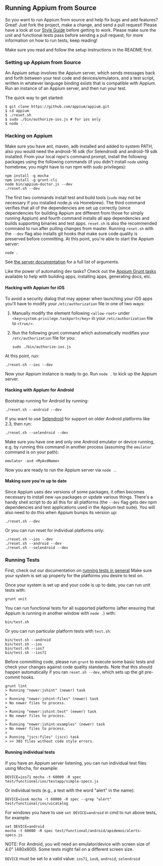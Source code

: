 ## Running Appium from Source

So you want to run Appium from source and help fix bugs and add features?
Great! Just fork the project, make a change, and send a pull request! Please
have a look at our [Style Guide](style-guide.md) before getting to work.
Please make sure the unit and functional tests pass before sending a pull
request; for more information on how to run tests, keep reading!

Make sure you read and follow the setup instructions in the README first.

### Setting up Appium from Source

An Appium setup involves the Appium server, which sends messages back and forth
between your test code and devices/emulators, and a test script, written in
whatever language binding exists that is compatible with Appium. Run an
instance of an Appium server, and then run your test.

The quick way to get started:

```center
$ git clone https://github.com/appium/appium.git
$ cd appium
$ ./reset.sh
$ sudo ./bin/authorize-ios.js # for ios only
$ node .
```

### Hacking on Appium

Make sure you have ant, maven, adb installed and added to system PATH, also you
would need the android-16 sdk (for Selendroid) and android-19 sdk installed.
From your local repo's command prompt, install the following packages using the
following commands (if you didn't install `node` using homebrew, you might have
to run npm with sudo privileges):

```center
npm install -g mocha
npm install -g grunt-cli
node bin/appium-doctor.js --dev
./reset.sh --dev
```

The first two commands install test and build tools (`sudo` may not be
necessary if you installed node.js via Homebrew). The third command verifies
that all of the dependencies are set up correctly (since dependencies for
building Appium are different from those for simply running Appium) and fourth
command installs all app dependencies and builds supporting binaries and test
apps. `reset.sh` is also the recommended command to run after pulling changes
from master. Running `reset.sh` with the `--dev` flag also installs git hooks
that make sure code quality is preserved before committing. At this point,
you're able to start the Appium server:

```center
node .
```

See [the server documentation](/docs/en/writing-running-appium/server-args.md)
for a full list of arguments.

Like the power of automating dev tasks? Check out the [Appium Grunt tasks](/docs/en/contributing-to-appium/grunt.md)
available to help with building apps, installing apps, generating docs, etc.

#### Hacking with Appium for iOS

To avoid a security dialog that may appear when launching your iOS apps you'll
have to modify your `/etc/authorization` file in one of two ways:

1. Manually modify the element following `<allow-root>` under `<key>system.privilege.taskport</key>`
   in your `/etc/authorization` file to `<true/>`.

2. Run the following grunt command which automatically modifies your
   `/etc/authorization` file for you:

    ```center
    sudo ./bin/authorize-ios.js
    ```

At this point, run:

```center
./reset.sh --ios --dev
```

Now your Appium instance is ready to go. Run `node .` to kick up the Appium server.

#### Hacking with Appium for Android

Bootstrap running for Android by running:

```center
./reset.sh --android --dev
```

If you want to use [Selendroid](http://github.com/DominikDary/selendroid) for
support on older Android platforms like 2.3, then run:

```center
./reset.sh --selendroid --dev
```

Make sure you have one and only one Android emulator or device running, e.g.
by running this command in another process (assuming the `emulator` command is
on your path):

```center
emulator -avd <MyAvdName>
```

Now you are ready to run the Appium server via `node .`.

#### Making sure you're up to date

Since Appium uses dev versions of some packages, it often becomes necessary to
install new `npm` packages or update various things. There's a handy shell script
to do all this for all platforms (the `--dev` flag gets dev npm dependencies
and test applications used in the Appium test suite). You will also need to do
this when Appium bumps its version up:

```center
./reset.sh --dev
```

Or you can run reset for individual platforms only:

```center
./reset.sh --ios --dev
./reset.sh --android --dev
./reset.sh --selendroid --dev
```

### Running Tests

First, check out our documentation on [running tests in
general](/docs/en/writing-running-appium/running-tests.md) Make sure your
system is set up properly for the platforms you desire to test on.

Once your system is set up and your code is up to date, you can run unit tests
with:

```center
grunt unit
```

You can run functional tests for all supported platforms (after ensuring that
Appium is running in another window with `node .`) with:

```center
bin/test.sh
```

Or you can run particular platform tests with `test.sh`:

```center
bin/test.sh --android
bin/test.sh --ios
bin/test.sh --ios7
bin/test.sh --ios71
```

Before committing code, please run `grunt` to execute some basic tests and
check your changes against code quality standards. Note that this should happen
automatically if you ran `reset.sh --dev`, which sets up the git pre-commit
hooks.

```center
grunt lint
> Running "newer:jshint" (newer) task
>
> Running "newer:jshint:files" (newer) task
> No newer files to process.
>
> Running "newer:jshint:test" (newer) task
> No newer files to process.
>
> Running "newer:jshint:examples" (newer) task
> No newer files to process.
>
> Running "jscs:files" (jscs) task
> >> 303 files without code style errors.
```

#### Running individual tests

If you have an Appium server listening, you can run individual test files using
Mocha, for example:

```center
DEVICE=ios71 mocha -t 60000 -R spec test/functional/ios/testapp/simple-specs.js
```

Or individual tests (e.g., a test with the word "alert" in the name):

```center
DEVICE=ios6 mocha -t 60000 -R spec --grep "alert" test/functional/ios/uicatalog
```

For windows you have to use `set DEVICE=android` in cmd to run above tests, for
example:

```center
set DEVICE=android
mocha -t 60000 -R spec test/functional/android/apidemos/alerts-specs.js
```

NOTE: For Android, you will need an emulator/device with screen size of 4.0"
(480x800). Some tests might fail on a different screen size.

`DEVICE` must be set to a valid value: `ios71`, `ios6`, `android`, `selendroid`
